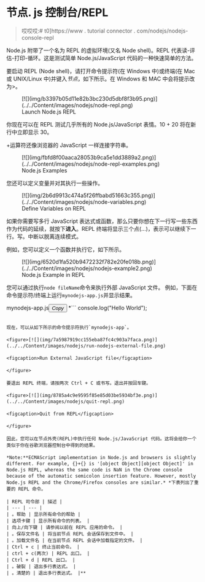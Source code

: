# 节点. js 控制台/REPL

> 哎哎哎:# t0]https://www . tutorial connector . com/nodejs/nodejs-console-repl

Node.js 附带了一个名为 REPL 的虚拟环境(又名 Node shell)。REPL 代表读-评估-打印-循环。这是测试简单 Node.js/JavaScript 代码的一种快速简单的方法。

要启动 REPL (Node shell)，请打开命令提示符(在 Windows 中)或终端(在 Mac 或 UNIX/Linux 中)并键入*节点*，如下所示。在 Windows 和 MAC 中会将提示改为>。

<figure>[![](img/b3397b05d11e82b3bc230d5dbf8f3b95.png)](../../Content/images/nodejs/node-repl.png)

<figcaption>Launch Node.js REPL</figcaption>

</figure>

你现在可以在 REPL 测试几乎所有的 Node.js/JavaScript 表情。10 + 20 将在新行中立即显示 30。

+运算符还像浏览器的 JavaScript 一样连接字符串。

<figure>[![](img/fbfd8f00aaca28053b9ca5e1dd3889a2.png)](../../Content/images/nodejs/node-repl-examples.png)

<figcaption>Node.js Examples</figcaption>

</figure>

您还可以定义变量并对其执行一些操作。

<figure>[![](img/2b6d9913c474a5f26ffbabd51663c355.png)](../../Content/images/nodejs/node-variables.png)

<figcaption>Define Variables on REPL</figcaption>

</figure>

如果你需要写多行 JavaScript 表达式或函数，那么只要你想在下一行写一些东西作为代码的延续，就按下**进入**。REPL 终端将显示三个点(...)，表示可以继续下一行。写。中断以脱离连续模式。

例如，您可以定义一个函数并执行它，如下所示。

<figure>[![](img/6520d1fa520b9472232f782e20fe018b.png)](../../Content/images/nodejs/nodejs-example2.png)

<figcaption>Node.js Example in REPL</figcaption>

</figure>

您可以通过执行`node fileName`命令来执行外部 JavaScript 文件。 例如，下面在命令提示符/终端上运行`mynodejs-app.js`并显示结果。

mynodejs-app.js<button class="copy-btn pull-right" title="Copy example code">*Copy*</button> *```
console.log("Hello World"); 
```

现在，可以从如下所示的命令提示符执行`mynodejs-app`。

<figure>[![](img/7a5987919cc155eba87fc4c903a7faca.png)](../../Content/images/nodejs/run-nodejs-external-file.png)

<figcaption>Run External JavaScript file</figcaption>

</figure>

要退出 REPL 终端，请按两次 Ctrl + C 或书写。退出并按回车键。

<figure>[![](img/8785a4c9e9595f85e85d03be5934bf3e.png)](../../Content/images/nodejs/quit-repl.png)

<figcaption>Quit from REPL</figcaption>

</figure>

因此，您可以在节点外壳(REPL)中执行任何 Node.js/JavaScript 代码。这将会给你一个类似于你在谷歌浏览器控制台中得到的结果。

*Note:**ECMAScript implementation in Node.js and browsers is slightly different. For example, {}+{} is '[object Object][object Object]' in Node.js REPL, whereas the same code is NaN in the Chrome console because of the automatic semicolon insertion feature. However, mostly Node.js REPL and the Chrome/Firefox consoles are similar.* *下表列出了重要的 REPL 命令。

| REPL 司令部 | 描述 |
| --- | --- |
| 。帮助 | 显示所有命令的帮助 |
| 选项卡键 | 显示所有命令的列表。 |
| 向上/向下键 | 请参阅以前在 REPL 应用的命令。 |
| 。保存文件名 | 将当前节点 REPL 会话保存到文件中。 |
| 。加载文件名 | 在当前节点 REPL 会话中加载指定的文件。 |
| Ctrl + c | 终止当前命令。 |
| ctrl + c(两次) | REPL 出口。 |
| Ctrl + d | REPL 出口。 |
| 。破裂 | 退出多行表达式。 |
| 。清楚的 | 退出多行表达式。 |**